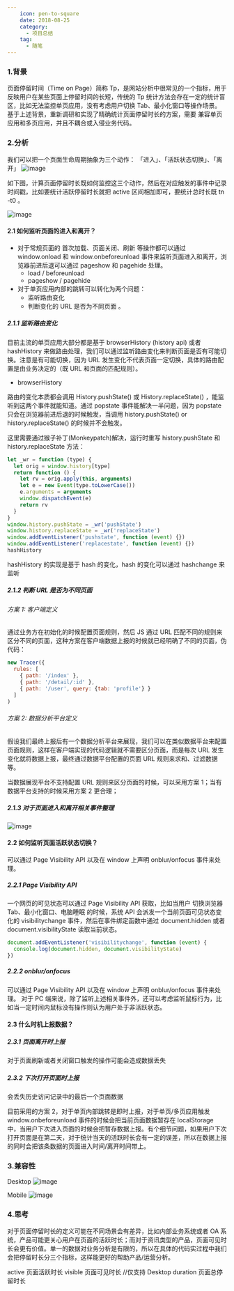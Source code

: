 ```yaml
---
    icon: pen-to-square
    date: 2018-08-25
    category: 
      - 项目总结
    tag:
      - 随笔
---
```


### 1.背景

页面停留时间（Time on Page）简称 Tp，是网站分析中很常见的一个指标，用于反映用户在某些页面上停留时间的长短，传统的 Tp 统计方法会存在一定的统计盲区，比如无法监控单页应用，没有考虑用户切换 Tab、最小化窗口等操作场景。 基于上述背景，重新调研和实现了精确统计页面停留时长的方案，需要 兼容单页应用和多页应用，并且不耦合或入侵业务代码。

### 2.分析

我们可以把一个页面生命周期抽象为三个动作： 「进入」、「活跃状态切换」、「离开」
![image](https://mmbiz.qpic.cn/mmbiz_jpg/meG6Vo0MeviaOxMvmfIOy2EDrpfja4lb9yGgJzB3U8pKlweeKsthAXZl6vOg3YKgePbmw8oXSiaaVdJhS6icUibFRA/640?wx_fmt=jpeg&tp=webp&wxfrom=5&wx_lazy=1)

如下图，计算页面停留时长既如何监控这三个动作，然后在对应触发的事件中记录时间戳，比如要统计活跃停留时长就把 active 区间相加即可，要统计总时长既 tn -t0 。

![image](https://mmbiz.qpic.cn/mmbiz_jpg/meG6Vo0MeviaOxMvmfIOy2EDrpfja4lb90WyPgo2I7dX6pfggic4rSQdqn1WLNjmicPYq5ib65fdFS6lsoCDtrQhRQ/640?wx_fmt=jpeg&tp=webp&wxfrom=5&wx_lazy=1)

#### 2.1 如何监听页面的进入和离开？

- 对于常规页面的 首次加载、页面关闭、刷新 等操作都可以通过 window.onload 和 window.onbeforeunload 事件来监听页面进入和离开，浏览器前进后退可以通过 pageshow 和 pagehide 处理。
  - load / beforeunload
  - pageshow / pagehide
- 对于单页应用内部的跳转可以转化为两个问题：
  - 监听路由变化
  - 判断变化的 URL 是否为不同页面 。

##### 2.1.1 监听路由变化

目前主流的单页应用大部分都是基于 browserHistory (history api) 或者 hashHistory 来做路由处理，我们可以通过监听路由变化来判断页面是否有可能切换。注意是有可能切换，因为 URL 发生变化不代表页面一定切换，具体的路由配置是由业务决定的（既 URL 和页面的匹配规则）。

- browserHistory

路由的变化本质都会调用 History.pushState() 或 History.replaceState() ，能监听到这两个事件就能知道。通过 popstate 事件能解决一半问题，因为 popstate 只会在浏览器前进后退的时候触发，当调用 history.pushState() or history.replaceState() 的时候并不会触发。

这里需要通过猴子补丁(Monkeypatch)解决，运行时重写 history.pushState 和 history.replaceState 方法：

```js
let _wr = function (type) {
  let orig = window.history[type]
  return function () {
    let rv = orig.apply(this, arguments)
    let e = new Event(type.toLowerCase())
    e.arguments = arguments
    window.dispatchEvent(e)
    return rv
  }
}
window.history.pushState = _wr('pushState')
window.history.replaceState = _wr('replaceState')
window.addEventListener('pushstate', function (event) {})
window.addEventListener('replacestate', function (event) {})
hashHistory
```

hashHistory 的实现是基于 hash 的变化，hash 的变化可以通过 hashchange 来监听

##### 2.1.2 判断 URL 是否为不同页面

###### 方案 1: 客户端定义

通过业务方在初始化的时候配置页面规则，然后 JS 通过 URL 匹配不同的规则来区分不同的页面，这种方案在客户端数据上报的时候就已经明确了不同的页面，伪代码：

```js
new Tracer({
  rules: [
    { path: '/index' },
    { path: '/detail/:id' },
    { path: '/user', query: {tab: 'profile'} }
  ]
)
```

###### 方案 2: 数据分析平台定义

假设我们最终上报后有一个数据分析平台来展现，我们可以在类似数据平台来配置页面规则，这样在客户端实现的代码逻辑就不需要区分页面，而是每次 URL 发生变化就将数据上报，最终通过数据平台配置的页面 URL 规则来求和、过滤数据等。

当数据展现平台不支持配置 URL 规则来区分页面的时候，可以采用方案 1；当有数据平台支持的时候采用方案 2 更合理；

##### 2.1.3 对于页面进入和离开相关事件整理

![image](https://mmbiz.qpic.cn/mmbiz_jpg/meG6Vo0MeviaOxMvmfIOy2EDrpfja4lb9YXhvvRx97lBblrZbiaML6ykJV1cs3wdLRwGYRWcibTuIXkAibyzNR3RWA/640?wx_fmt=jpeg&tp=webp&wxfrom=5&wx_lazy=1)

#### 2.2 如何监听页面活跃状态切换？

可以通过 Page Visibility API 以及在 window 上声明 onblur/onfocus 事件来处理。

##### 2.2.1 Page Visibility API

一个网页的可见状态可以通过 Page Visibility API 获取，比如当用户 切换浏览器 Tab、最小化窗口、电脑睡眠 的时候，系统 API 会派发一个当前页面可见状态变化的 visibilitychange 事件，然后在事件绑定函数中通过 document.hidden 或者 document.visibilityState 读取当前状态。

```js
document.addEventListener('visibilitychange', function (event) {
  console.log(document.hidden, document.visibilityState)
})
```

##### 2.2.2 onblur/onfocus

可以通过 Page Visibility API 以及在 window 上声明 onblur/onfocus 事件来处理。 对于 PC 端来说，除了监听上述相关事件外，还可以考虑监听鼠标行为，比如当一定时间内鼠标没有操作则认为用户处于非活跃状态。

#### 2.3 什么时机上报数据？

##### 2.3.1 页面离开时上报

对于页面刷新或者关闭窗口触发的操作可能会造成数据丢失

##### 2.3.2 下次打开页面时上报

会丢失历史访问记录中的最后一个页面数据

目前采用的方案 2，对于单页内部跳转是即时上报，对于单页/多页应用触发 window.onbeforeunload 事件的时候会把当前页面数据暂存在 localStorage 中，当用户下次进入页面的时候会把暂存数据上报。有个细节问题，如果用户下次打开页面是在第二天，对于统计当天的活跃时长会有一定的误差，所以在数据上报的同时会把该条数据的页面进入时间/离开时间带上。

### 3.兼容性

Desktop
![image](https://mmbiz.qpic.cn/mmbiz_png/meG6Vo0MeviaOxMvmfIOy2EDrpfja4lb9ia8ibXuJpr5TQ3x7XgXzE4jl4HEibvN3J4AhIbicj6ibJIexvvhBe1HiaW0w/640?wx_fmt=png&tp=webp&wxfrom=5&wx_lazy=1)

Mobile
![image](https://mmbiz.qpic.cn/mmbiz_png/meG6Vo0MeviaOxMvmfIOy2EDrpfja4lb982j3vdFhS7oicHuNiaheJwnIFgnAOtCtYYA0NMz1tRicGRjlRMGbiaANEA/640?wx_fmt=png&tp=webp&wxfrom=5&wx_lazy=1)

### 4.思考

对于页面停留时长的定义可能在不同场景会有差异，比如内部业务系统或者 OA 系统，产品可能更关心用户在页面的活跃时长；而对于资讯类型的产品，页面可见时长会更有价值。单一的数据对业务分析是有限的，所以在具体的代码实过程中我们会把停留时长分三个指标，这样能更好的帮助产品/运营分析。

active 页面活跃时长
visible 页面可见时长 //仅支持 Desktop
duration 页面总停留时长
